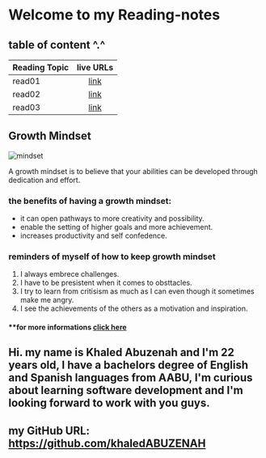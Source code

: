 #  Welcome to my Reading-notes

## table of content ^.^
| Reading Topic       | live URLs     |
| :------------- | :----------: |
|  read01 |[link]()   |
| read02   | [link](https://khaledabuzenah.github.io/Reading-notes/Read02) |
| read03   | [link]() |









## Growth Mindset
![mindset](https://tofasakademi.com/wp-content/uploads/2019/06/growth-mindset3.png)

A growth mindset is to believe that your abilities can be developed through dedication and effort.

### the benefits of having a growth mindset:
*  it can open pathways to more creativity and possibility.
*  enable the setting of higher goals and more achievement.
*  increases productivity and self confedence.

### reminders of myself of how to keep growth mindset
1. I always embrece challenges.
2. I have to be presistent when it comes to obsttacles.
3. I try to learn from critisism as much as I can even though it sometimes make me angry.
4. I see the achievements of the others as a motivation and inspiration.

#### **for more informations [click here](https://www.atlassian.com/blog/inside-atlassian/growth-mindset)

## Hi. my name is Khaled Abuzenah and I'm 22 years old, I have a bachelors degree of English and Spanish languages from AABU, I'm curious about learning software development and I'm looking forward to work with you guys.
## my GitHub URL: https://github.com/khaledABUZENAH
